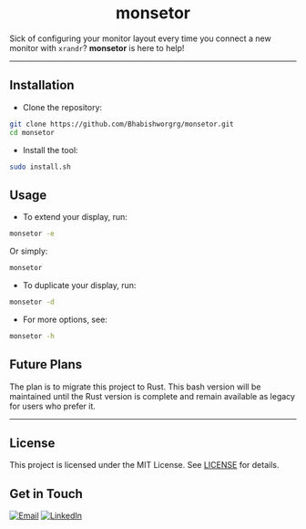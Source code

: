 <h1 align="center">monsetor</h1>

Sick of configuring your monitor layout every time you connect a new monitor with <code>xrandr</code>? <strong>monsetor</strong> is here to help!

---

## Installation

- Clone the repository:
```bash
git clone https://github.com/Bhabishworgrg/monsetor.git
cd monsetor
```
- Install the tool:
```bash
sudo install.sh
```

## Usage

- To extend your display, run:
```bash
monsetor -e
```
Or simply:
```bash
monsetor
```
- To duplicate your display, run:
```bash
monsetor -d
```
- For more options, see:
```bash
monsetor -h
```

## Future Plans
The plan is to migrate this project to Rust. This bash version will be maintained until the Rust version is complete and remain available as legacy for users who prefer it.

---

## License

This project is licensed under the MIT License. See [LICENSE](LICENSE) for details.

## Get in Touch

[<img src="https://img.shields.io/badge/email-white?&style=for-the-badge&logo=gmail" alt="Email"/>](mailto:bhabishworgrg@gmail.com)
[<img src="https://img.shields.io/badge/linkedin-blue?&style=for-the-badge" alt="LinkedIn"/>](https://www.linkedin.com/in/bhabishwor-gurung/)
